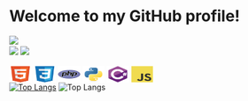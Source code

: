 # Welcome to my GitHub profile!
<picture>
  <source
    srcset="https://github-readme-stats.vercel.app/api?username=Lucas-vSilva&show_icons=true&theme=dark"
    media="(prefers-color-scheme: dark)"
  />
  <img src="https://github-readme-stats.vercel.app/api?username=Lucas-vSilva&show_icons=true" />
</picture>

<div> 
  <a href="https://www.linkedin.com/in/lucas-vieira-7a7b11196/" target="_blank"><img src="https://img.shields.io/badge/-LinkedIn-%230077B5?style=for-the-badge&logo=linkedin&logoColor=white" target="_blank"></a> 
  <a href = "mailto:Lucas2021vieira@outlook.com"><img src="https://img.shields.io/badge/-Outlook-%23333?style=for-the-badge&logo=microsoft-outlook&logoColor=white" target="_blank"></a>
</div>

<div style="display: inline_block"><br>
  <img align="center" alt="Lucas-HTML" height="30" width="40" src="https://raw.githubusercontent.com/devicons/devicon/master/icons/html5/html5-original.svg">
  <img align="center" alt="Lucas-CSS" height="30" width="40" src="https://raw.githubusercontent.com/devicons/devicon/master/icons/css3/css3-original.svg">
  <img align="center" alt="Lucas-PHP" height="30" width="40" src="https://raw.githubusercontent.com/devicons/devicon/master/icons/php/php-original.svg">
  <img align="center" alt="Lucas-Python" height="30" width="40" src="https://raw.githubusercontent.com/devicons/devicon/master/icons/python/python-original.svg">
  <img align="center" alt="Lucas-Csharp" height="30" width="40" src="https://raw.githubusercontent.com/devicons/devicon/master/icons/csharp/csharp-original.svg">
   <img align="center" alt="Lucas-Javascript" height="30" width="40" src="https://raw.githubusercontent.com/devicons/devicon/master/icons/javascript/javascript-original.svg">
</div>
<a target="_blank" rel="noopener noreferrer nofollow" href="https://camo.githubusercontent.com/9e5dd59dce1cd4c77ed5d9eae620da7cab7916c9b28b5a9397c10b8dc8fa30ce/68747470733a2f2f6769746875622d726561646d652d73746174732e76657263656c2e6170702f6170692f746f702d6c616e67732f3f757365726e616d653d4564756172646f5253616e746f73266c61796f75743d636f6d70616374"><img src="https://camo.githubusercontent.com/9e5dd59dce1cd4c77ed5d9eae620da7cab7916c9b28b5a9397c10b8dc8fa30ce/68747470733a2f2f6769746875622d726561646d652d73746174732e76657263656c2e6170702f6170692f746f702d6c616e67732f3f757365726e616d653d4564756172646f5253616e746f73266c61796f75743d636f6d70616374" alt="Top Langs" data-canonical-src="https://github-readme-stats.vercel.app/api/top-langs/?username=Lucas-vSilva&amp;layout=compact" style="max-width: 100%;"></a>
  <img src="https://camo.githubusercontent.com/9e5dd59dce1cd4c77ed5d9eae620da7cab7916c9b28b5a9397c10b8dc8fa30ce/68747470733a2f2f6769746875622d726561646d652d73746174732e76657263656c2e6170702f6170692f746f702d6c616e67732f3f757365726e616d653d4564756172646f5253616e746f73266c61796f75743d636f6d70616374" alt="Top Langs" data-canonical-src="https://github-readme-stats.vercel.app/api/top-langs/?username=Lucas-vSilva&amp;layout=compact" style="max-width: 100%;">


